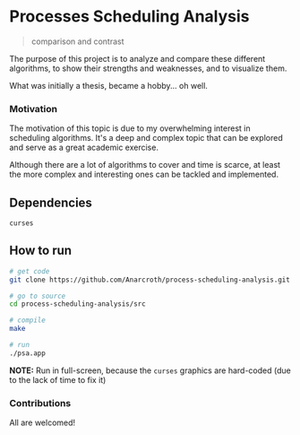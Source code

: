# Processes Scheduling Analysis

> comparison and contrast

The purpose of this project is to analyze and compare these different algorithms, to show their strengths and weaknesses, and to visualize them.

What was initially a thesis, became a hobby... oh well.

### Motivation

The motivation of this topic is due to my overwhelming interest in scheduling algorithms. It's a deep and complex topic that can be explored and serve as a great academic exercise.

Although there are a lot of algorithms to cover and time is scarce, at least the more complex and interesting ones can be tackled and implemented.

## Dependencies

`curses`

## How to run

```bash
# get code
git clone https://github.com/Anarcroth/process-scheduling-analysis.git

# go to source
cd process-scheduling-analysis/src

# compile
make

# run
./psa.app
```

**NOTE:** Run in full-screen, because the `curses` graphics are hard-coded (due to the lack of time to fix it)

### Contributions

All are welcomed!
